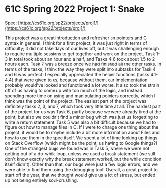 # 61C Spring 2022 Project 1: Snake

Spec: [https://cs61c.org/sp22/projects/proj1/](https://cs61c.org/sp22/projects/proj1/)

This project was a great introduction and refresher on pointers and C syntax in general. I think for a first project, it was just right in terms of difficulty; it did not take days of our lives off, but it was challenging enough to require multiple sessions to get together and work on the project. Task 1-3 in total took about an hour and a half, and Tasks 4-6 took about 1.5 to 2 hours each. Task 7 was a breeze once we had finished all the other tasks. In terms of the tasks, I think the way they were split into subtasks for Task 4 and 6 was perfect; I especially appreciated the helper functions (tasks 4.1-4.4) that were given to us, because without them, our implementation probably would've looked and functioned a lot worse. It also took the strain off of us having to come up with too much of the logic, and instead spending more time on using and manipulating pointers correctly, which I think was the point of the project. The easiest part of the project was definitely tasks 2, 3, and 7, which took very little time at all. The hardest part of the project for us was Task 6, partly because we were already tired at the point, but also we couldn't find a minor bug which was just us forgetting to write a return statement. Task 5 was also a bit difficult because we had to figure out how to manage files in C. If I were to change one thing about the project, it would be to maybe include a bit more information about Files and how to use them in the spec itself. We spent a lot of time looking up things on Stack Overflow (which might be the point, us having to Google things?) One of the strangest bugs we found was in Task 5, where we were not getting out of a do-while loop, unless we used a break statement (we still don't know exactly why the break statement worked, but the while condition itself didn't). Other than that, our bugs were just a few logic errors, and we were able to find them using the debugging tool! Overall, a great project to start off the year, that we thought would give us a lot of stress, but ended up not being entirely soul-crushing.  
